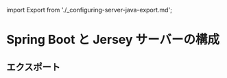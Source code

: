 import Export from './_configuring-server-java-export.md';

# Spring Boot と Jersey サーバーの構成

## エクスポート

<Export />